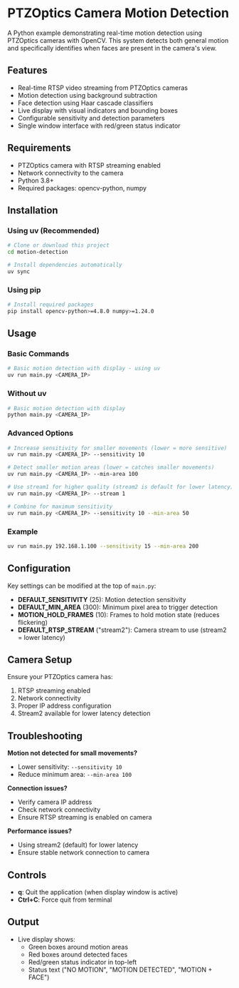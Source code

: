# PTZOptics Camera Motion Detection

A Python example demonstrating real-time motion detection using PTZOptics cameras with OpenCV. This system detects both general motion and specifically identifies when faces are present in the camera's view.

## Features

- Real-time RTSP video streaming from PTZOptics cameras
- Motion detection using background subtraction
- Face detection using Haar cascade classifiers
- Live display with visual indicators and bounding boxes
- Configurable sensitivity and detection parameters
- Single window interface with red/green status indicator

## Requirements

- PTZOptics camera with RTSP streaming enabled
- Network connectivity to the camera
- Python 3.8+
- Required packages: opencv-python, numpy

## Installation

### Using uv (Recommended)

```bash
# Clone or download this project
cd motion-detection

# Install dependencies automatically
uv sync
```

### Using pip

```bash
# Install required packages
pip install opencv-python>=4.8.0 numpy>=1.24.0
```

## Usage

### Basic Commands

```bash
# Basic motion detection with display - using uv
uv run main.py <CAMERA_IP>
```

### Without uv

```bash
# Basic motion detection with display
python main.py <CAMERA_IP>
```

### Advanced Options

```bash
# Increase sensitivity for smaller movements (lower = more sensitive)
uv run main.py <CAMERA_IP> --sensitivity 10

# Detect smaller motion areas (lower = catches smaller movements)
uv run main.py <CAMERA_IP> --min-area 100

# Use stream1 for higher quality (stream2 is default for lower latency)
uv run main.py <CAMERA_IP> --stream 1

# Combine for maximum sensitivity
uv run main.py <CAMERA_IP> --sensitivity 10 --min-area 50
```

### Example

```bash
uv run main.py 192.168.1.100 --sensitivity 15 --min-area 200
```

## Configuration

Key settings can be modified at the top of `main.py`:

- **DEFAULT_SENSITIVITY** (25): Motion detection sensitivity
- **DEFAULT_MIN_AREA** (300): Minimum pixel area to trigger detection  
- **MOTION_HOLD_FRAMES** (10): Frames to hold motion state (reduces flickering)
- **DEFAULT_RTSP_STREAM** ("stream2"): Camera stream to use (stream2 = lower latency)

## Camera Setup

Ensure your PTZOptics camera has:
1. RTSP streaming enabled
2. Network connectivity
3. Proper IP address configuration
4. Stream2 available for lower latency detection

## Troubleshooting

**Motion not detected for small movements?**
- Lower sensitivity: `--sensitivity 10`
- Reduce minimum area: `--min-area 100`

**Connection issues?**
- Verify camera IP address
- Check network connectivity
- Ensure RTSP streaming is enabled on camera

**Performance issues?**
- Using stream2 (default) for lower latency
- Ensure stable network connection to camera

## Controls

- **q**: Quit the application (when display window is active)
- **Ctrl+C**: Force quit from terminal

## Output

- Live display shows:
  - Green boxes around motion areas
  - Red boxes around detected faces
  - Red/green status indicator in top-left
  - Status text ("NO MOTION", "MOTION DETECTED", "MOTION + FACE")
